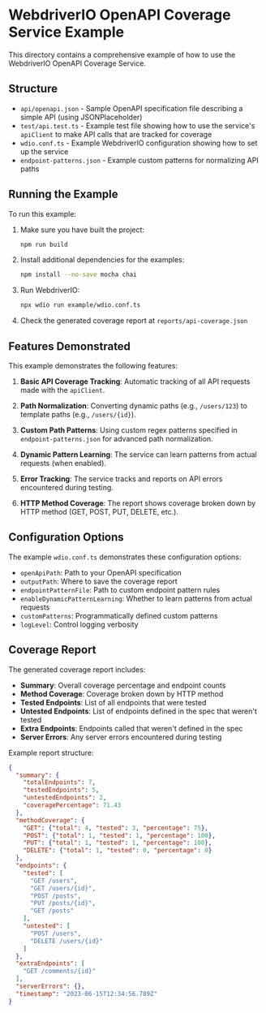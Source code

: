 # WebdriverIO OpenAPI Coverage Service Example

This directory contains a comprehensive example of how to use the WebdriverIO OpenAPI Coverage Service.

## Structure

- `api/openapi.json` - Sample OpenAPI specification file describing a simple API (using JSONPlaceholder)
- `test/api.test.ts` - Example test file showing how to use the service's `apiClient` to make API calls that are tracked for coverage
- `wdio.conf.ts` - Example WebdriverIO configuration showing how to set up the service
- `endpoint-patterns.json` - Example custom patterns for normalizing API paths

## Running the Example

To run this example:

1. Make sure you have built the project:
   ```bash
   npm run build
   ```

2. Install additional dependencies for the examples:
   ```bash
   npm install --no-save mocha chai
   ```

3. Run WebdriverIO:
   ```bash
   npx wdio run example/wdio.conf.ts
   ```

4. Check the generated coverage report at `reports/api-coverage.json`

## Features Demonstrated

This example demonstrates the following features:

1. **Basic API Coverage Tracking**: Automatic tracking of all API requests made with the `apiClient`.
   
2. **Path Normalization**: Converting dynamic paths (e.g., `/users/123`) to template paths (e.g., `/users/{id}`).
   
3. **Custom Path Patterns**: Using custom regex patterns specified in `endpoint-patterns.json` for advanced path normalization.
   
4. **Dynamic Pattern Learning**: The service can learn patterns from actual requests (when enabled).
   
5. **Error Tracking**: The service tracks and reports on API errors encountered during testing.
   
6. **HTTP Method Coverage**: The report shows coverage broken down by HTTP method (GET, POST, PUT, DELETE, etc.).

## Configuration Options

The example `wdio.conf.ts` demonstrates these configuration options:

- `openApiPath`: Path to your OpenAPI specification
- `outputPath`: Where to save the coverage report
- `endpointPatternFile`: Path to custom endpoint pattern rules
- `enableDynamicPatternLearning`: Whether to learn patterns from actual requests
- `customPatterns`: Programmatically defined custom patterns
- `logLevel`: Control logging verbosity

## Coverage Report

The generated coverage report includes:

- **Summary**: Overall coverage percentage and endpoint counts
- **Method Coverage**: Coverage broken down by HTTP method
- **Tested Endpoints**: List of all endpoints that were tested
- **Untested Endpoints**: List of endpoints defined in the spec that weren't tested
- **Extra Endpoints**: Endpoints called that weren't defined in the spec
- **Server Errors**: Any server errors encountered during testing

Example report structure:
```json
{
  "summary": {
    "totalEndpoints": 7,
    "testedEndpoints": 5,
    "untestedEndpoints": 2,
    "coveragePercentage": 71.43
  },
  "methodCoverage": {
    "GET": {"total": 4, "tested": 3, "percentage": 75},
    "POST": {"total": 1, "tested": 1, "percentage": 100},
    "PUT": {"total": 1, "tested": 1, "percentage": 100},
    "DELETE": {"total": 1, "tested": 0, "percentage": 0}
  },
  "endpoints": {
    "tested": [
      "GET /users",
      "GET /users/{id}",
      "POST /posts",
      "PUT /posts/{id}",
      "GET /posts"
    ],
    "untested": [
      "POST /users",
      "DELETE /users/{id}"
    ]
  },
  "extraEndpoints": [
    "GET /comments/{id}"
  ],
  "serverErrors": {},
  "timestamp": "2023-06-15T12:34:56.789Z"
}
``` 